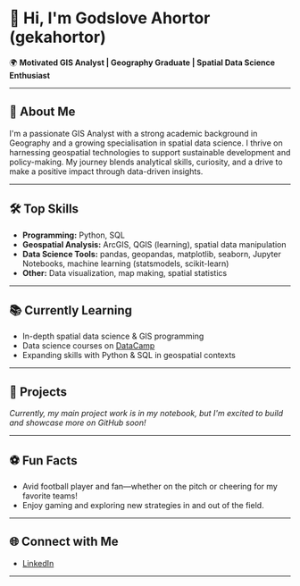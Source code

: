 # 👋 Hi, I'm Godslove Ahortor (gekahortor)

🌍 **Motivated GIS Analyst | Geography Graduate | Spatial Data Science Enthusiast**

---

## 🚀 About Me

I'm a passionate GIS Analyst with a strong academic background in Geography and a growing specialisation in spatial data science. I thrive on harnessing geospatial technologies to support sustainable development and policy-making. My journey blends analytical skills, curiosity, and a drive to make a positive impact through data-driven insights.

---

## 🛠️ Top Skills

- **Programming:** Python, SQL
- **Geospatial Analysis:** ArcGIS, QGIS (learning), spatial data manipulation
- **Data Science Tools:** pandas, geopandas, matplotlib, seaborn,  Jupyter Notebooks, machine learning (statsmodels, scikit-learn)
- **Other:** Data visualization, map making, spatial statistics

---

## 📚 Currently Learning

- In-depth spatial data science & GIS programming
- Data science courses on [DataCamp](https://www.datacamp.com/)
- Expanding skills with Python & SQL in geospatial contexts

---

## 🌟 Projects

*Currently, my main project work is in my notebook, but I'm excited to build and showcase more on GitHub soon!*

---

## ⚽ Fun Facts

- Avid football player and fan—whether on the pitch or cheering for my favorite teams!
- Enjoy gaming and exploring new strategies in and out of the field.

---

## 🌐 Connect with Me

- [LinkedIn](https://www.linkedin.com/in/godslove-ahortor-5b9b88296)

---

<!--
Feel free to reach out if you want to collaborate on GIS, spatial data science, or just chat about football!
-->
